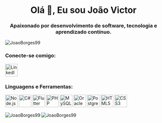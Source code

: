 <h1 align="center">Olá 👋, Eu sou João Victor</h1>
<h3 align="center">Apaixonado por desenvolvimento de software, tecnologia e aprendizado contínuo.</h3>

<p align="left"> <img src="https://komarev.com/ghpvc/?username=JoaoBorges99&label=Visualizações%20do%20Perfil&color=0e75b6&style=flat" alt="JoaoBorges99" /> </p>

<h3 align="left">Conecte-se comigo:</h3>
<p align="left">
<a href="https://www.linkedin.com/in/joão-victor-borges-nunes-9a9871286" target="_blank"> <img src="https://cdn.jsdelivr.net/gh/devicons/devicon/icons/linkedin/linkedin-original.svg" alt="LinkedIn" height="40" width="40"/></a>
</p>

<h3 align="left">Linguagens e Ferramentas:</h3>
<div> 
    <a href="https://nodejs.org" target="_blank"> <img src="https://cdn.jsdelivr.net/gh/devicons/devicon/icons/nodejs/nodejs-original.svg" alt="Node.js" height="40" width="40"/></a>
    <a href="https://dotnet.microsoft.com" target="_blank"><img src="https://cdn.jsdelivr.net/gh/devicons/devicon/icons/csharp/csharp-original.svg" alt="C#" height="40" width="40"/></a>
    <a href="https://flutter.dev" target="_blank"> <img src="https://cdn.jsdelivr.net/gh/devicons/devicon/icons/flutter/flutter-original.svg" alt="Flutter" height="40" width="40"/></a>
    <a href="https://www.php.net" target="_blank"> <img src="https://cdn.jsdelivr.net/gh/devicons/devicon/icons/php/php-original.svg" alt="PHP" height="40" width="40"/></a>
    <a href="https://www.mysql.com/" target="_blank"> <img src="https://cdn.jsdelivr.net/gh/devicons/devicon/icons/mysql/mysql-original-wordmark.svg" alt="MySQL" height="40" width="40"/></a>
    <a href="https://www.oracle.com/database/" target="_blank"> <img src="https://cdn.jsdelivr.net/gh/devicons/devicon/icons/oracle/oracle-original.svg" alt="Oracle SQL" height="40" width="40"/></a>
    <a href="https://www.postgresql.org/" target="_blank"> <img src="https://cdn.jsdelivr.net/gh/devicons/devicon/icons/postgresql/postgresql-original.svg" alt="PostgreSQL" height="40" width="40"/></a>
    <a href="https://developer.mozilla.org/en-US/docs/Web/HTML" target="_blank"> <img src="https://cdn.jsdelivr.net/gh/devicons/devicon/icons/html5/html5-original.svg" alt="HTML5" height="40" width="40"/></a>
    <a href="https://developer.mozilla.org/en-US/docs/Web/CSS" target="_blank"> <img src="https://cdn.jsdelivr.net/gh/devicons/devicon/icons/css3/css3-original.svg" alt="CSS3" height="40" width="40"/></a>
</div>

<div>
   <p><img align="left" src="https://github-readme-stats.vercel.app/api/top-langs?username=JoaoBorges99&show_icons=true&locale=en&layout=compact" alt="JoaoBorges99" /></p>
    <p><img align="center" src="https://github-readme-stats.vercel.app/api?username=JoaoBorges99&show_icons=true&locale=en" alt="JoaoBorges99" /></p> 
</div>

